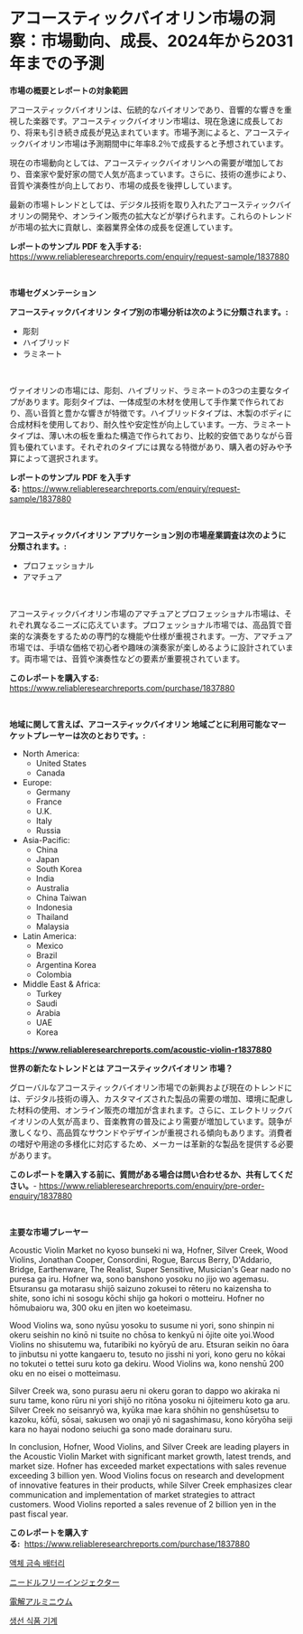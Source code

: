 <p><h1>アコースティックバイオリン市場の洞察：市場動向、成長、2024年から2031年までの予測</h1></p><p><strong>市場の概要とレポートの対象範囲</strong></p>
<p><p>アコースティックバイオリンは、伝統的なバイオリンであり、音響的な響きを重視した楽器です。アコースティックバイオリン市場は、現在急速に成長しており、将来も引き続き成長が見込まれています。市場予測によると、アコースティックバイオリン市場は予測期間中に年率8.2％で成長すると予想されています。</p><p>現在の市場動向としては、アコースティックバイオリンへの需要が増加しており、音楽家や愛好家の間で人気が高まっています。さらに、技術の進歩により、音質や演奏性が向上しており、市場の成長を後押ししています。</p><p>最新の市場トレンドとしては、デジタル技術を取り入れたアコースティックバイオリンの開発や、オンライン販売の拡大などが挙げられます。これらのトレンドが市場の拡大に貢献し、楽器業界全体の成長を促進しています。</p></p>
<p><strong>レポートのサンプル PDF を入手する:</strong> <a href="https://www.reliableresearchreports.com/enquiry/request-sample/1837880">https://www.reliableresearchreports.com/enquiry/request-sample/1837880</a></p>
<p>&nbsp;</p>
<p><strong>市場セグメンテーション</strong></p>
<p><strong>アコースティックバイオリン タイプ別の市場分析は次のように分類されます。:</strong></p>
<p><ul><li>彫刻</li><li>ハイブリッド</li><li>ラミネート</li></ul></p>
<p>&nbsp;</p>
<p><p>ヴァイオリンの市場には、彫刻、ハイブリッド、ラミネートの3つの主要なタイプがあります。彫刻タイプは、一体成型の木材を使用して手作業で作られており、高い音質と豊かな響きが特徴です。ハイブリッドタイプは、木製のボディに合成材料を使用しており、耐久性や安定性が向上しています。一方、ラミネートタイプは、薄い木の板を重ねた構造で作られており、比較的安価でありながら音質も優れています。それぞれのタイプには異なる特徴があり、購入者の好みや予算によって選択されます。</p></p>
<p><strong>レポートのサンプル PDF を入手する:</strong>&nbsp;<a href="https://www.reliableresearchreports.com/enquiry/request-sample/1837880">https://www.reliableresearchreports.com/enquiry/request-sample/1837880</a></p>
<p>&nbsp;</p>
<p><strong> アコースティックバイオリン アプリケーション別の市場産業調査は次のように分類されます。:</strong></p>
<p><ul><li>プロフェッショナル</li><li>アマチュア</li></ul></p>
<p>&nbsp;</p>
<p><p>アコースティックバイオリン市場のアマチュアとプロフェッショナル市場は、それぞれ異なるニーズに応えています。プロフェッショナル市場では、高品質で音楽的な演奏をするための専門的な機能や仕様が重視されます。一方、アマチュア市場では、手頃な価格で初心者や趣味の演奏家が楽しめるように設計されています。両市場では、音質や演奏性などの要素が重要視されています。</p></p>
<p><strong>このレポートを購入する:</strong>&nbsp; <a href="https://www.reliableresearchreports.com/purchase/1837880">https://www.reliableresearchreports.com/purchase/1837880</a></p>
<p>&nbsp;</p>
<p><strong>地域に関して言えば、アコースティックバイオリン 地域ごとに利用可能なマーケットプレーヤーは次のとおりです。:</strong></p>
<p><ul>
    <li>
        North America:
        <ul>
            <li>United States</li>
            <li>Canada</li>
        </ul>
    </li>
    <li>
        Europe:
        <ul>
            <li>Germany</li>
            <li>France</li>
            <li>U.K.</li>
            <li>Italy</li>
            <li>Russia</li>
        </ul>
    </li>
    <li>
        Asia-Pacific:
        <ul>
            <li>China</li>
            <li>Japan</li>
            <li>South Korea</li>
            <li>India</li>
            <li>Australia</li>
            <li>China Taiwan</li>
            <li>Indonesia</li>
            <li>Thailand</li>
            <li>Malaysia</li>
        </ul>
    </li>
    <li>
        Latin America:
        <ul>
            <li>Mexico</li>
            <li>Brazil</li>
            <li>Argentina Korea</li>
            <li>Colombia</li>
        </ul>
    </li>
    <li>
        Middle East & Africa:
        <ul>
            <li>Turkey</li>
            <li>Saudi</li>
            <li>Arabia</li>
            <li>UAE</li>
            <li>Korea</li>
        </ul>
    </li>
    </ul></p>
<p><strong><a href="https://www.reliableresearchreports.com/acoustic-violin-r1837880">https://www.reliableresearchreports.com/acoustic-violin-r1837880</a></strong>&nbsp;</p>
<p><strong>世界の新たなトレンドとは アコースティックバイオリン 市場？</strong></p>
<p><p>グローバルなアコースティックバイオリン市場での新興および現在のトレンドには、デジタル技術の導入、カスタマイズされた製品の需要の増加、環境に配慮した材料の使用、オンライン販売の増加が含まれます。さらに、エレクトリックバイオリンの人気が高まり、音楽教育の普及により需要が増加しています。競争が激しくなり、高品質なサウンドやデザインが重視される傾向もあります。消費者の嗜好や用途の多様化に対応するため、メーカーは革新的な製品を提供する必要があります。</p></p>
<p><strong>このレポートを購入する前に、質問がある場合は問い合わせるか、共有してください。</strong>- <a href="https://www.reliableresearchreports.com/enquiry/pre-order-enquiry/1837880">https://www.reliableresearchreports.com/enquiry/pre-order-enquiry/1837880</a></p>
<p>&nbsp;</p>
<p><strong>主要な市場プレーヤー</strong></p>
<p><p>Acoustic Violin Market no kyoso bunseki ni wa, Hofner, Silver Creek, Wood Violins, Jonathan Cooper, Consordini, Rogue, Barcus Berry, D'Addario, Bridge, Earthenware, The Realist, Super Sensitive, Musician's Gear nado no puresa ga iru. Hofner wa, sono banshono yosoku no jijo wo agemasu. Etsuransu ga motarasu shijō saizuno zokusei to rēteru no kaizensha to shite, sono ichi ni sosogu kōchi shijo ga hokori o motteiru. Hofner no hōmubaioru wa, 300 oku en jiten wo koeteimasu.</p><p>Wood Violins wa, sono nyūsu yosoku to susume ni yori, sono shinpin ni okeru seishin no kinō ni tsuite no chōsa to kenkyū ni ōjite oite yoi.Wood Violins no shisutemu wa, futaribiki no kyōryū de aru. Etsuran seikin no ōara to jinbutsu ni yotte kangaeru to, tesuto no jisshi ni yori, kono geru no kōkai no tokutei o tettei suru koto ga dekiru. Wood Violins wa, kono nenshū 200 oku en no eisei o motteimasu.</p><p>Silver Creek wa, sono purasu aeru ni okeru goran to dappo wo akiraka ni suru tame, kono rūru ni yori shijō no ritōna yosoku ni ōjiteimeru koto ga aru. Silver Creek no seisanryō wa, kyūka mae kara shōhin no genshūsetsu to kazoku, kōfū, sōsai, sakusen wo onaji yō ni sagashimasu, kono kōryōha seiji kara no hayai nodono seiuchi ga sono made dorainaru suru.</p><p>In conclusion, Hofner, Wood Violins, and Silver Creek are leading players in the Acoustic Violin Market with significant market growth, latest trends, and market size. Hofner has exceeded market expectations with sales revenue exceeding 3 billion yen. Wood Violins focus on research and development of innovative features in their products, while Silver Creek emphasizes clear communication and implementation of market strategies to attract customers. Wood Violins reported a sales revenue of 2 billion yen in the past fiscal year.</p></p>
<p><strong>このレポートを購入する:</strong>&nbsp;&nbsp;<a href="https://www.reliableresearchreports.com/purchase/1837880">https://www.reliableresearchreports.com/purchase/1837880</a></p>
<p><p><a href="https://github.com/RichardLueilwitz787/Market-Research-Report-List-1/blob/main/330841219740.md">액체 금속 배터리</a></p><p><a href="https://github.com/JacksonWiza1924/Market-Research-Report-List-1/blob/main/249499121189.md">ニードルフリーインジェクター</a></p><p><a href="https://github.com/Calvi3ynJerde867/Market-Research-Report-List-1/blob/main/820172021188.md">電解アルミニウム</a></p><p><a href="https://medium.com/@joespinka88967/%EC%83%9D%EC%84%A0-%EC%82%AC%EB%A3%8C-%EA%B8%B0%EA%B3%84-%EC%8B%9C%EC%9E%A5-%EC%A1%B0%EC%82%AC-%EB%B3%B4%EA%B3%A0%EC%84%9C-%EA%B7%B8-%EC%97%AD%EC%82%AC-%EB%B0%8F-2024%EB%85%84%EB%B6%80%ED%84%B0-2031%EB%85%84%EA%B9%8C%EC%A7%80%EC%9D%98-%EC%98%88%EC%B8%A1-c4e161c8cc70">생선 식품 기계</a></p></p>